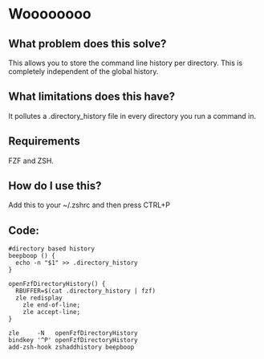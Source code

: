 # Woooooooo

## What problem does this solve?
This allows you to store the command line history per directory. This is completely independent of the global history.

## What limitations does this have?
It pollutes a .directory_history file in every directory you run a command in. 

## Requirements
FZF and ZSH.

## How do I use this? 
Add this to your ~/.zshrc and then press CTRL+P

## Code:

```
#directory based history
beepboop () {
  echo -n "$1" >> .directory_history
}

openFzfDirectoryHistory() {
  RBUFFER=$(cat .directory_history | fzf)
  zle redisplay
	zle end-of-line;
	zle accept-line;
}

zle     -N   openFzfDirectoryHistory
bindkey '^P' openFzfDirectoryHistory
add-zsh-hook zshaddhistory beepboop
```

